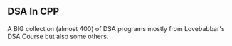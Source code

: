 ## DSA In CPP
A BIG collection (almost 400) of DSA programs mostly from Lovebabbar's DSA Course but also some others.
